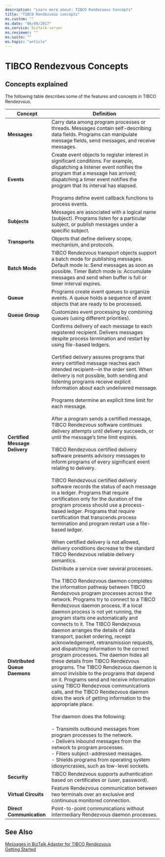 ```yaml
---
description: "Learn more about: TIBCO Rendezvous Concepts"
title: "TIBCO Rendezvous concepts"
ms.custom: ""
ms.date: "06/08/2017"
ms.service: biztalk-server
ms.reviewer: ""
ms.suite: ""
ms.topic: "article"
---
```

# TIBCO Rendezvous Concepts

## Concepts explained
The following table describes some of the features and concepts in TIBCO Rendezvous.  
  
|Concept|Definition|  
|-------------|----------------|  
|**Messages**|Carry data among program processes or threads. Messages contain self-describing data fields. Programs can manipulate message fields, send messages, and receive messages.|  
|**Events**|Create event objects to register interest in significant conditions. For example, dispatching a listener event notifies the program that a message has arrived; dispatching a timer event notifies the program that its interval has elapsed.<br /><br /> Programs define event callback functions to process events.|  
|**Subjects**|Messages are associated with a logical name (subject). Programs listen for a particular subject, or publish messages under a specific subject.|  
|**Transports**|Objects that define delivery scope, mechanism, and protocols.|  
|**Batch Mode**|TIBCO Rendezvous transport objects support a batch mode for publishing messages. <br />Default mode is: Send messages as soon as possible. Timer Batch mode is: Accumulate messages and send when buffer is full or timer interval expires.|  
|**Queue**|Programs create event queues to organize events. A queue holds a sequence of event objects that are ready to be processed.|  
|**Queue Group**|Customizes event processing by combining queues (using different priorities).|  
|**Certified Message Delivery**|Confirms delivery of each message to each registered recipient. Delivers messages despite process termination and restart by using file-based ledgers.<br /><br /> Certified delivery assures programs that every certified message reaches each intended recipient—in the order sent. When delivery is not possible, both sending and listening programs receive explicit information about each undelivered message.<br /><br /> Programs determine an explicit time limit for each message.<br /><br /> After a program sends a certified message, TIBCO Rendezvous software continues delivery attempts until delivery succeeds, or until the message’s time limit expires.<br /><br /> TIBCO Rendezvous certified delivery software presents advisory messages to inform programs of every significant event relating to delivery.<br /><br /> TIBCO Rendezvous certified delivery software records the status of each message in a ledger. Programs that require certification only for the duration of the program process should use a process-based ledger. Programs that require certification that transcends process termination and program restart use a file-based ledger.<br /><br /> When certified delivery is not allowed, delivery conditions decrease to the standard TIBCO Rendezvous reliable delivery semantics.|  
|**Distributed Queue Daemons**|Distribute a service over several processes.<br /><br /> The TIBCO Rendezvous daemon completes the information pathway between TIBCO Rendezvous program processes across the network. Programs try to connect to a TIBCO Rendezvous daemon process. If a local daemon process is not yet running, the program starts one automatically and connects to it. The TIBCO Rendezvous daemon arranges the details of data transport, packet ordering, receipt acknowledgement, retransmission requests, and dispatching information to the correct program processes. The daemon hides all these details from TIBCO Rendezvous programs. The TIBCO Rendezvous daemon is almost invisible to the programs that depend on it. Programs send and receive information using TIBCO Rendezvous communications calls, and the TIBCO Rendezvous daemon does the work of getting information to the appropriate place.<br /><br /> The daemon does the following:<br /><br /> -   Transmits outbound messages from program processes to the network.<br />-   Delivers inbound messages from the network to program processes.<br />-   Filters subject-addressed messages.<br />-   Shields programs from operating system idiosyncrasies, such as low-level sockets.|  
|**Security**|TIBCO Rendezvous supports authentication based on certificates or (user, password).|  
|**Virtual Circuits**|Feature Rendezvous communication between two terminals over an exclusive and continuous monitored connection.|  
|**Direct Communication**|Point-to-point communications without intermediary Rendezvous daemon processes.|  
  
## See Also  
 [Messages in BizTalk Adapter for TIBCO Rendezvous](../core/messages-in-biztalk-adapter-for-tibco-rendezvous.md)   
 [Getting Started](../core/getting-started-with-biztalk-adapter-for-tibco-rendezvous.md)
